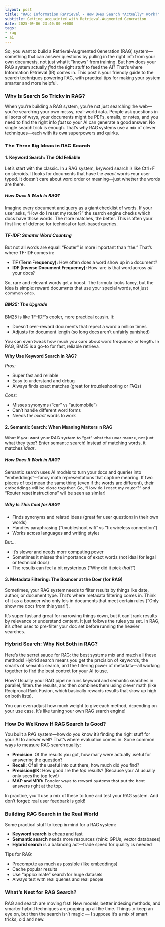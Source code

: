 ```yaml
---
layout: post
title: "RAG: Information Retrieval - How Does Search *Actually* Work?"
subtitle: Getting acquainted with Retrieval-Augmented Generation
date: 2025-09-06 23:40:00 +0000
tags:
- rag
- ai
---
```


So, you want to build a Retrieval-Augmented Generation (RAG) system—something that can answer questions by pulling in the right info from your own documents, not just what it “knows” from training. But how does your RAG system actually *find* the right stuff to feed the AI? That’s where Information Retrieval (IR) comes in. This post is your friendly guide to the search techniques powering RAG, with practical tips for making your system smarter and more helpful.

### Why Is Search So Tricky in RAG?

When you’re building a RAG system, you’re not just searching the web—you’re searching your own messy, real-world data. People ask questions in all sorts of ways, your documents might be PDFs, emails, or notes, and you need to find the right info *fast* so your AI can generate a good answer. No single search trick is enough. That’s why RAG systems use a mix of clever techniques—each with its own superpowers and quirks.

### The Three Big Ideas in RAG Search

#### 1. Keyword Search: The Old Reliable

Let’s start with the classic. In a RAG system, keyword search is like Ctrl+F on steroids. It looks for documents that have the *exact* words your user typed. It doesn’t care about word order or meaning—just whether the words are there.

##### How Does It Work in RAG?

Imagine every document and query as a giant checklist of words. If your user asks, “How do I reset my router?” the search engine checks which docs have those words. The more matches, the better. This is often your first line of defense for technical or fact-based queries.

##### TF-IDF: Smarter Word Counting

But not all words are equal! “Router” is more important than “the.” That’s where TF-IDF comes in:

- **TF (Term Frequency):** How often does a word show up in a document?
- **IDF (Inverse Document Frequency):** How rare is that word across *all* your docs?

So, rare and relevant words get a boost. The formula looks fancy, but the idea is simple: reward documents that use your special words, not just common ones.

##### BM25: The Upgrade

BM25 is like TF-IDF’s cooler, more practical cousin. It:
- Doesn’t over-reward documents that repeat a word a million times
- Adjusts for document length (so long docs aren’t unfairly punished)

You can even tweak how much you care about word frequency or length. In RAG, BM25 is a go-to for fast, reliable retrieval.

**Why Use Keyword Search in RAG?**

*Pros:*
- Super fast and reliable
- Easy to understand and debug
- Always finds exact matches (great for troubleshooting or FAQs)

*Cons:*
- Misses synonyms (“car” vs “automobile”)
- Can’t handle different word forms
- Needs the *exact* words to work


#### 2. Semantic Search: When Meaning Matters in RAG

What if you want your RAG system to “get” what the user means, not just what they type? Enter semantic search! Instead of matching words, it matches *ideas*.

##### How Does It Work in RAG?

Semantic search uses AI models to turn your docs and queries into “embeddings”—fancy math representations that capture meaning. If two pieces of text mean the same thing (even if the words are different), their embeddings will be close together. So, “How do I reset my router?” and “Router reset instructions” will be seen as similar!

##### Why Is This Cool for RAG?

- Finds synonyms and related ideas (great for user questions in their own words)
- Handles paraphrasing (“troubleshoot wifi” vs “fix wireless connection”)
- Works across languages and writing styles

But…
- It’s slower and needs more computing power
- Sometimes it misses the importance of exact words (not ideal for legal or technical docs)
- The results can feel a bit mysterious (“Why did it pick *that*?”)

#### 3. Metadata Filtering: The Bouncer at the Door (for RAG)

Sometimes, your RAG system needs to filter results by things like date, author, or document type. That’s where metadata filtering comes in. Think of it as a bouncer who only lets in documents that meet certain rules (“Only show me docs from this year!”).

It’s super fast and great for narrowing things down, but it can’t rank results by relevance or understand content. It just follows the rules you set. In RAG, it’s often used to pre-filter your doc set before running the heavier searches.

### Hybrid Search: Why Not Both in RAG?

Here’s the secret sauce for RAG: the best systems mix and match all these methods! Hybrid search means you get the precision of keywords, the smarts of semantic search, and the filtering power of metadata—all working together to find the best context for your AI to use.

How? Usually, your RAG pipeline runs keyword and semantic searches in parallel, filters the results, and then combines them using clever math (like Reciprocal Rank Fusion, which basically rewards results that show up high on both lists).

You can even adjust how much weight to give each method, depending on your use case. It’s like tuning your own RAG search engine!

### How Do We Know If RAG Search Is Good?

You built a RAG system—how do you know it’s finding the right stuff for your AI to answer well? That’s where evaluation comes in. Some common ways to measure RAG search quality:

- **Precision:** Of the results you got, how many were actually useful for answering the question?
- **Recall:** Of all the useful info out there, how much did you find?
- **Precision@K:** How good are the *top* results? (Because your AI usually only sees the top few!)
- **MAP and MRR:** Fancier ways to reward systems that put the best answers right at the top.

In practice, you’ll use a mix of these to tune and test your RAG system. And don’t forget: real user feedback is gold!

### Building RAG Search in the Real World

Some practical stuff to keep in mind for a RAG system:

- **Keyword search** is cheap and fast
- **Semantic search** needs more resources (think: GPUs, vector databases)
- **Hybrid search** is a balancing act—trade speed for quality as needed

Tips for RAG:
- Precompute as much as possible (like embeddings)
- Cache popular results
- Use “approximate” search for huge datasets
- Always test with real queries and real people

### What’s Next for RAG Search?

RAG and search are moving fast! New models, better indexing methods, and smarter hybrid techniques are popping up all the time. Things to keep an eye on, but then the search isn’t magic — I suppose it’s a mix of smart tricks, old and new. 